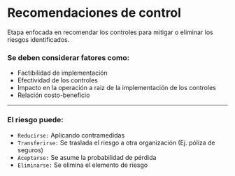 # Recomendaciones de control

Etapa enfocada en recomendar los controles para mitigar o eliminar los riesgos identificados.

### Se deben considerar fatores como:

- Factibilidad de implementación
- Efectividad de los controles
- Impacto en la operación a raiz de la implementación de los controles
- Relación costo-beneficio

---

### El riesgo puede:

- `Reducirse:` Aplicando contramedidas
- `Transferirse:` Se traslada el riesgo a otra organización (Ej. póliza de seguros)
- `Aceptarse:` Se asume la probabilidad de pérdida
- `Eliminarse:` Se elimina el elemento de riesgo
